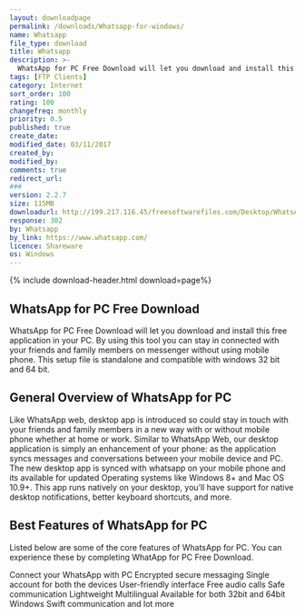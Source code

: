 ```yaml
---
layout: downloadpage
permalink: /downloads/Whatsapp-for-windows/
name: Whatsapp
file_type: download
title: Whatsapp
description: >-
  WhatsApp for PC Free Download will let you download and install this free application in your PC. By using this tool you can stay in connected with your friends and family members on messenger without using mobile phone. This setup file is standalone and compatible with windows 32 bit and 64 bit.
tags: [FTP Clients]
category: Internet
sort_order: 100
rating: 100
changefreq: monthly
priority: 0.5
published: true
create_date:
modified_date: 03/11/2017
created_by:
modified_by:
comments: true
redirect_url:
###
version: 2.2.7
size: 115MB
downloadurl: http://199.217.116.45/freesoftwarefiles.com/Desktop/WhatsAppSetup.exe
response: 302
by: Whatsapp
by_link: https://www.whatsapp.com/
licence: Shareware
os: Windows
---
```


{% include download-header.html download=page%}

<p style="fix-download-text !important">

## WhatsApp for PC Free Download
WhatsApp for PC Free Download will let you download and install this free application in your PC. By using this tool you can stay in connected with your friends and family members on messenger without using mobile phone. This setup file is standalone and compatible with windows 32 bit and 64 bit.

## General Overview of WhatsApp for PC

Like WhatsApp web, desktop app is introduced so could stay in touch with your friends and family members in a new way with or without mobile phone whether at home or work. Similar to WhatsApp Web, our desktop application is simply an enhancement of your phone: as the application syncs messages and conversations between your mobile device and PC. The new desktop app is synced with whatsapp on your mobile phone and its available for updated Operating systems like Windows 8+ and Mac OS 10.9+. This app runs natively on your desktop, you’ll have support for native desktop notifications, better keyboard shortcuts, and more.

## Best Features of WhatsApp for PC

Listed below are some of the core features of WhatsApp for PC. You can experience these by completing WhatApp for PC Free Download.

Connect your WhatsApp with PC
Encrypted secure messaging
Single account for both the devices
User-friendly interface
Free audio calls
Safe communication
Lightweight
Multilingual
Available for both 32bit and 64bit Windows
Swift communication and lot more

</p>

